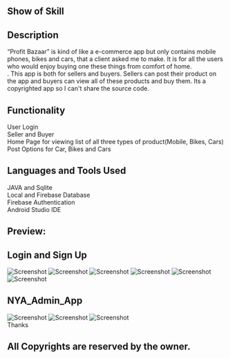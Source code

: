 ## Show of Skill
## Description
“Profit Bazaar” is kind of like a e-commerce app but only contains mobile phones, bikes and cars, that a client asked me to make. It is for all the users who would enjoy buying one these things from comfort of home. <br />. This app is both for sellers and buyers. Sellers can post their product on the app and buyers can view all of these products and buy them. Its a copyrighted app so I can't share the source code. 

## Functionality
User Login<br/>
Seller and Buyer <br/>
Home Page for viewing list of all three types of product(Mobile, Bikes, Cars)<br/>
Post Options for Car, Bikes and Cars<br/>

## Languages and Tools Used
JAVA and Sqlite<br/>
Local and Firebase Database <br/>
Firebase Authentication <br/>
Android Studio IDE <br/>

## Preview:
## Login and Sign Up
![Screenshot](ProfitBazaar.PNG) 
![Screenshot](NYA_Preparation_Quiz_App2.PNG) 
![Screenshot](NYA_Preparation_Quiz_App3.PNG) 
![Screenshot](NYA_Preparation_Quiz_App4.PNG) 
![Screenshot](NYA_Preparation_Quiz_App5.PNG) 
![Screenshot](NYA_Preparation_Quiz_App6.PNG) 
## NYA_Admin_App
![Screenshot](NYA_Admin_App1.PNG) 
![Screenshot](NYA_Admin_App2.PNG) 
![Screenshot](NYA_Admin_App3.PNG) <br/>
Thanks
## All Copyrights are reserved by the owner.
